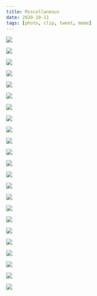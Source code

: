 ```yaml
---
title: Miscellaneous
date: 2020-10-11
tags: [photo, clip, tweet, meme]
---
```


![](https://web.archive.org/web/20191221071826im_/https://pbs.twimg.com/media/EL3Ams4UYAA_qyT.jpg)

![](https://web.archive.org/web/20191221071831im_/https://pbs.twimg.com/media/EL1gA3NW4AEbdNH.jpg)

![](https://web.archive.org/web/20191221071831im_/https://pbs.twimg.com/media/ELtH3xrXYAAdzz5.jpg)

![](https://web.archive.org/web/20191221071847im_/https://pbs.twimg.com/media/ELosRMHXYAInZ6U.jpg)

![](https://web.archive.org/web/20191221071847im_/https://pbs.twimg.com/media/ELobjDDXUCA_3Jy.jpg)

![](https://web.archive.org/web/20191221071847im_/https://pbs.twimg.com/media/ELobKl0XUAEcVQ_.jpg)

![](https://archive.org/download/shalit_archive/Shalit/Photos/Screenshot_20201020-212937_Gallery.jpg)

![](https://archive.org/download/shalit_archive/Shalit/Photos/avi_rolltide.jpg)

![](https://archive.org/download/shalit_archive/Shalit/Photos/image0-57.png)

![](https://archive.org/download/shalit_archive/Shalit/Photos/image0.jpg)

![](https://archive.org/download/shalit_archive/Shalit/Photos/pic-selected-201021-2149-52.png)

![](https://archive.org/download/shalit_archive/Shalit/Photos/pic-selected-201021-2150-15.png)

![](https://archive.org/download/shalit_archive/Shalit/Photos/pic-selected-201021-2153-04.png)

![](https://archive.org/download/shalit_archive/Shalit/Photos/pic-selected-201021-2153-12.png)

![](https://archive.org/download/shalit_archive/Shalit/Photos/shalit_beer.jpg)

![](https://archive.org/download/shalit_archive/Shalit/Photos/shalit_bobsacamano.jpg)

![](https://archive.org/download/shalit_archive/Shalit/Photos/shalit_emo.jpg)

![](https://archive.org/download/shalit_archive/Shalit/Photos/shalit_emo2.jpg)

![](https://archive.org/download/shalit_archive/Shalit/Photos/shalit_hangten.jpg)

![](https://archive.org/download/shalit_archive/Shalit/Photos/shalit_heaven.jpg)

![](https://archive.org/download/shalit_archive/Shalit/Photos/shalit_kylefrank.jpg)

![](https://archive.org/download/shalit_archive/Shalit/Photos/shalit_pantherden.jpg)

![](https://archive.org/download/shalit_archive/Shalit/Photos/snn_background.png)
